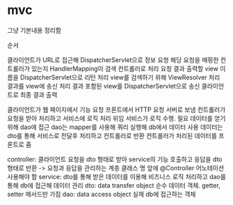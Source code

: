 # mvc
그냥 기본내용 정리함

순서

클라이언트가 URL로 접근해 DispatcherServlet으로 정보 요청
해당 요청을 매핑한 컨트롤러가 있는지 HandlerMapping이 검색
컨트롤러로 처리 요청
결과 출력할 view 이름을 DispatcherServlet으로 리턴
처리 view를 검색하기 위해 ViewResolver
처리 결과를 view에 송신
처리 결과 포함된 view를 DispatcherServlet으로 송신
클라이언트로 최종 결과 출력

클라이언트가 웹 페이지에서 기능 요청
프론트에서 HTTP 요청 서버로 보냄
컨트롤러가 요청을 받아 처리하고 서비스에 로직 처리 위임
서비스가 로직 수행. 필요 데이터를 얻기 위해 dao에 접근
dao는 mapper를 사용해 쿼리 실행해 db에서 데이터 사용
데이터는 dto를 통해 서비스로 전달후 처리하고 컨트롤러로 반환
컨트롤러가 처리된 데이터를 프론트로 줌


controller: 클라이언트 요청을 dto 형태로 받아 service의 기능 호출하고 응답을 dto 형태로 반환 -> 요청과 응답을 관리하는 계층
            클래스 명 앞에 @Controller 어노테이션 사용해야 함
service: dto를 통해 받은 데이터를 이용해 비즈니스 로직 처리하고 dao를 통해 db에 접근해 데이터 관리
dto: data transfer object 순수 데이터 객체. getter, setter 메서드만 가짐
dao: data access object 실제 db에 접근하는 객체



